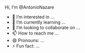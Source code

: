  Hi, I’m @AntonioNazare
- 👀 I’m interested in ...
- 🌱 I’m currently learning ...
- 💞️ I’m looking to collaborate on ...
- 📫 How to reach me ...
- 😄 Pronouns: ...
- ⚡ Fun fact: ...

<!---
Antnionaza/Antnionaza is a ✨ special ✨ repository because its `README.md` (this file) appears on your GitHub profile.
You can click the Preview link to take a look at your changes.
--->
